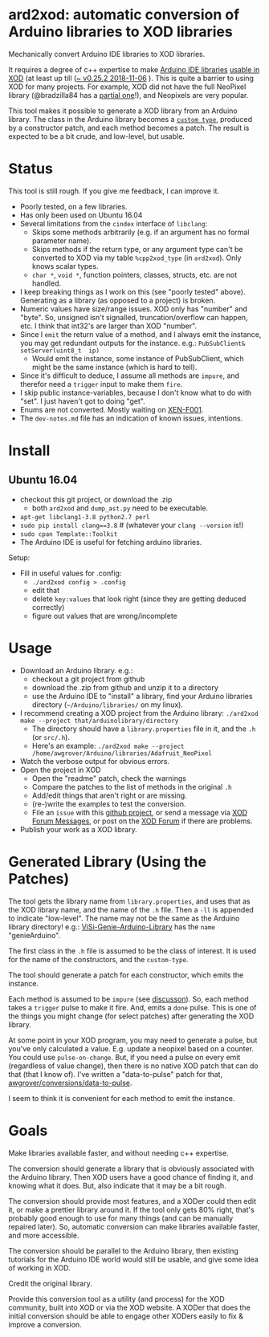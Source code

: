 
# ard2xod: automatic conversion of Arduino libraries to XOD libraries

Mechanically convert Arduino IDE libraries to XOD libraries.
 
It requires a degree of c++ expertise to make [Arduino IDE libraries](https://www.arduino.cc/en/Guide/Libraries) [usable in XOD](https://xod.io/docs/guide/wrapping-arduino-libraries) (at least up till ([~ v0.25.2 2018-11-06](https://xod.id) ). This is quite a barrier to using XOD for many projects. For example, XOD did not have the full NeoPixel library (@bradzilla84 has a [partial one](https://xod.io/libs/bradzilla84/neopixel/)!), and Neopixels are very popular.

This tool makes it possible to generate a XOD library from an Arduino library. The class in the Arduino library becomes a [`custom type`](https://xod.io/docs/guide/custom-types), produced by a constructor patch, and each method becomes a patch. The result is expected to be a bit crude, and low-level, but usable. 

# Status

This tool is still rough. If you give me feedback, I can improve it.

* Poorly tested, on a few libraries.
* Has only been used on Ubuntu 16.04
* Several limitations from the `cindex` interface of `libclang`:
  * Skips some methods arbitrarily (e.g. if an argument has no formal parameter name).
  * Skips methods if the return type, or any argument type can't be converted to XOD via my table `%cpp2xod_type` (in `ard2xod`). Only knows scalar types.
  * `char *`, `void *`, function pointers, classes, structs, etc. are not handled.
* I keep breaking things as I work on this (see "poorly tested" above). Generating as a library (as opposed to a project) is broken.
* Numeric values have size/range issues. XOD only has "number" and "byte". So, unsigned isn't signalled, truncation/overflow can happen, etc. I think that int32's are larger than XOD "number".
* Since I `emit` the return value of a method, and I always emit the instance, you may get redundant outputs for the instance. e.g.:
    `PubSubClient& setServer(uint8_t  ip)`
  * Would emit the instance, some instance of PubSubClient, which might be the same instance (which is hard to tell).
* Since it's difficult to deduce, I assume all methods are `impure`, and therefor need a `trigger` input to make them `fire`.
* I skip public instance-variables, because I don't know what to do with "set". I just haven't got to doing "get".
* Enums are not converted. Mostly waiting on [XEN-F001](https://forum.xod.io/t/xen-f001-enums/1208/9).
* The `dev-notes.md` file has an indication of known issues, intentions.

# Install

## Ubuntu 16.04

* checkout this git project, or download the .zip
  * both `ard2xod` and `dump_ast.py` need to be executable.
* `apt-get libclang1-3.8 python2.7 perl`
* `sudo pip install clang==3.8` # (whatever your `clang --version` is!)
* `sudo cpan Template::Toolkit`
* The Arduino IDE is useful for fetching arduino libraries.

Setup:

* Fill in useful values for .config:
  * `./ard2xod config > .config`
  * edit that
  * delete `key:values` that look right (since they are getting deduced correctly)
  * figure out values that are wrong/incomplete

# Usage

* Download an Arduino library. e.g.:
  * checkout a git project from github
  * download the .zip from github and unzip it to a directory
  * use the Arduino IDE to "install" a library, find your Arduino libraries directory (`~/Arduino/libraries/` on my linux).
* I recommend creating a XOD project from the Arduino library:
    `./ard2xod make --project that/arduinolibrary/directory`
  * The directory should have a `library.properties` file in it, and the `.h` (or `src/.h`).
  * Here's an example:
    `./ard2xod make --project /home/awgrover/Arduino/libraries/Adafruit_NeoPixel`
* Watch the verbose output for obvious errors.
* Open the project in XOD
  * Open the "readme" patch, check the warnings
  * Compare the patches to the list of methods in the original `.h`
  * Add/edit things that aren't right or are missing.
  * (re-)write the examples to test the conversion.
  * File an `issue` with this [github project](https://github.com/awgrover/arduino-2-xod), or send a message via [XOD Forum Messages](https://forum.xod.io/u/awgrover), or post on the [XOD Forum](https://forum.xod.io/) if there are problems.
* Publish your work as a XOD library.

# Generated Library (Using the Patches)

The tool gets the library name from `library.properties`, and uses that as the XOD library name, and the name of the `.h` file. Then a `-ll` is appended to indicate "low-level". The name may not be the same as the Arduino library directory! e.g.: [ViSi-Genie-Arduino-Library](https://github.com/4dsystems/ViSi-Genie-Arduino-Library) has the `name` "genieArduino".

The first class in the `.h` file is assumed to be the class of interest. It is used for the name of the constructors, and the `custom-type`.

The tool should generate a patch for each constructor, which emits the instance.

Each method is assumed to be `impure` (see [discusson](https://forum.xod.io/t/objects-xod-chaining-best-practices/1524/7)). So, each method takes a `trigger` pulse to make it fire. And, emits a `done` pulse. This is one of the things you might change (for select patches) after generating the XOD library.

At some point in your XOD program, you may need to generate a pulse, but you've only calculated a value. E.g. update a neopixel based on a counter. You could use `pulse-on-change`. But, if you need a pulse on every emit (regardless of value change), then there is no native XOD patch that can do that (that I know of). I've written a "data-to-pulse" patch for that, [awgrover/conversions/data-to-pulse](https://xod.io/libs/awgrover/conversions/data-to-pulse/).

I seem to think it is convenient for each method to emit the instance.

# Goals

Make libraries available faster, and without needing c++ expertise.

The conversion should generate a library that is obviously associated with the Arduino library. Then XOD users have a good chance of finding it, and knowing what it does. But, also indicate that it may be a bit rough. 

The conversion should provide most features, and a XODer could then edit it, or make a prettier library around it. If the tool only gets 80% right, that's probably good enough to use for many things (and can be manually repaired later). So, automatic conversion can make libraries available faster, and more accessible.

The conversion should be parallel to the Arduino library, then existing tutorials for the Arduino IDE world would still be usable, and give some idea of working in XOD.

Credit the original library.

Provide this conversion tool as a utility (and process) for the XOD community, built into XOD or via the XOD website. A XODer that does the initial conversion should be able to engage other XODers easily to fix & improve a conversion.


